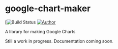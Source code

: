 # google-chart-maker

[![Build Status](https://travis-ci.org/outspaced/google-chart-maker.svg?branch=master)
[![Author](http://img.shields.io/badge/author-outspaced-blue.svg)](http://alexbrims.net)

A library for making Google Charts

Still a work in progress.  Documentation coming soon.
